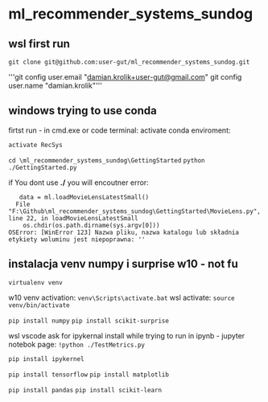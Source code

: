 # ml_recommender_systems_sundog

## wsl first run

`git clone git@github.com:user-gut/ml_recommender_systems_sundog.git`

'''git config user.email "damian.krolik+user-gut@gmail.com"
git config user.name "damian.krolik"'''

## windows trying to use conda

firtst run - in cmd.exe or code terminal:
activate conda enviroment:

`activate RecSys`

`cd \ml_recommender_systems_sundog\GettingStarted`
`python ./GettingStarted.py`

if You dont use **./** you will encoutner error:

```
   data = ml.loadMovieLensLatestSmall()
  File "F:\Github\ml_recommender_systems_sundog\GettingStarted\MovieLens.py", line 22, in loadMovieLensLatestSmall
    os.chdir(os.path.dirname(sys.argv[0]))
OSError: [WinError 123] Nazwa pliku, nazwa katalogu lub składnia etykiety woluminu jest niepoprawna: ''
```

## instalacja venv numpy i surprise w10 - not fu

`virtualenv venv`

w10 venv activation:
`venv\Scripts\activate.bat`
wsl activate:
`source venv/bin/activate`

`pip install numpy`
`pip install scikit-surprise`

wsl vscode ask for ipykernal install while trying to run in ipynb - jupyter notebok page:
`!python ./TestMetrics.py` 

`pip install ipykernel`


`pip install tensorflow`
`pip install matplotlib`

`pip install pandas`
`pip install scikit-learn`
